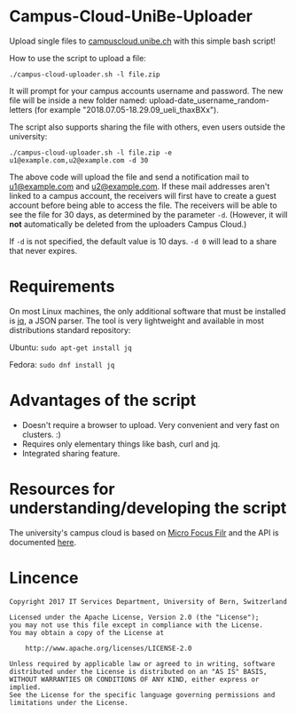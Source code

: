 # Campus-Cloud-UniBe-Uploader
Upload single files to [campuscloud.unibe.ch](https://campuscloud.unibe.ch/) with this simple bash script!

How to use the script to upload a file:

`./campus-cloud-uploader.sh -l file.zip`

It will prompt for your campus accounts username and password. The new file will be inside a new folder named: upload-date_username_random-letters (for example "2018.07.05-18.29.09_ueli_thaxBXx").

The script also supports sharing the file with others, even users outside the university:

`./campus-cloud-uploader.sh -l file.zip -e u1@example.com,u2@example.com -d 30`

The above code will upload the file and send a notification mail to u1@example.com and u2@example.com. If these mail addresses aren't linked to a campus account, the receivers will first have to create a guest account before being able to access the file. The receivers will be able to see the file for 30 days, as determined by the parameter `-d`. (However, it will **not** automatically be deleted from the uploaders Campus Cloud.)

If `-d` is not specified, the default value is 10 days. `-d 0` will lead to a share that never expires.

# Requirements
On most Linux machines, the only additional software that must be installed is [jq](https://stedolan.github.io/jq/), a JSON parser. The tool is very lightweight and available in most distributions standard repository:


Ubuntu: `sudo apt-get install jq`

Fedora: `sudo dnf install jq`

# Advantages of the script
- Doesn't require a browser to upload. Very convenient and very fast on clusters. :)
- Requires only elementary things like bash, curl and jq.
- Integrated sharing feature.

# Resources for understanding/developing the script
The university's campus cloud is based on [Micro Focus Filr](https://www.microfocus.com/de-de/products/filr/) and the API is documented [here](https://www.novell.com/documentation/filr-rest-api/filr-2-devel-r-api/data/cli001.html).

# Lincence
    Copyright 2017 IT Services Department, University of Bern, Switzerland

    Licensed under the Apache License, Version 2.0 (the "License");
    you may not use this file except in compliance with the License.
    You may obtain a copy of the License at

        http://www.apache.org/licenses/LICENSE-2.0

    Unless required by applicable law or agreed to in writing, software
    distributed under the License is distributed on an "AS IS" BASIS,
    WITHOUT WARRANTIES OR CONDITIONS OF ANY KIND, either express or implied.
    See the License for the specific language governing permissions and
    limitations under the License.
